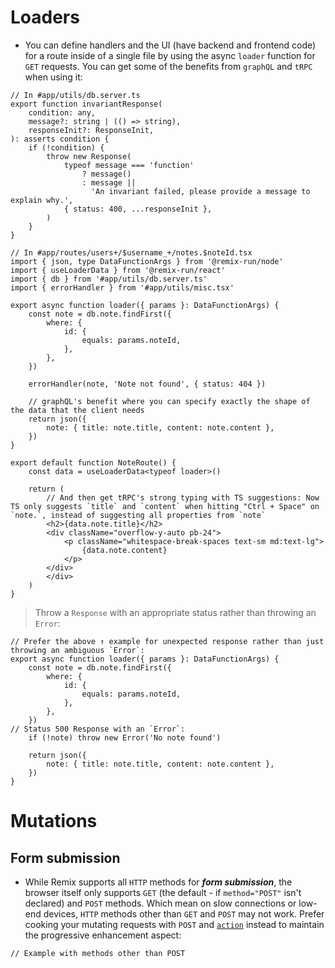 # Loaders
- You can define handlers and the UI (have backend and frontend code) for a route inside of a single file by using the async `loader` function for `GET` requests. You can get some of the benefits from `graphQL` and `tRPC` when using it: 
```tsx
// In #app/utils/db.server.ts
export function invariantResponse(
	condition: any,
	message?: string | (() => string),
	responseInit?: ResponseInit,
): asserts condition {
	if (!condition) {
		throw new Response(
			typeof message === 'function'
				? message()
				: message ||
				  'An invariant failed, please provide a message to explain why.',
			{ status: 400, ...responseInit },
		)
	}
}

// In #app/routes/users+/$username_+/notes.$noteId.tsx
import { json, type DataFunctionArgs } from '@remix-run/node'
import { useLoaderData } from '@remix-run/react'
import { db } from '#app/utils/db.server.ts'
import { errorHandler } from '#app/utils/misc.tsx'

export async function loader({ params }: DataFunctionArgs) {
	const note = db.note.findFirst({
		where: {
			id: {
				equals: params.noteId,
			},
		},
	})

	errorHandler(note, 'Note not found', { status: 404 })
	
	// graphQL's benefit where you can specify exactly the shape of the data that the client needs
	return json({
		note: { title: note.title, content: note.content },
	})
}

export default function NoteRoute() {
	const data = useLoaderData<typeof loader>()

	return (
		// And then get tRPC's strong typing with TS suggestions: Now TS only suggests `title` and `content` when hitting "Ctrl + Space" on `note.`, instead of suggesting all properties from `note`
		<h2>{data.note.title}</h2>
		<div className="overflow-y-auto pb-24">
			<p className="whitespace-break-spaces text-sm md:text-lg">
				{data.note.content}
			</p>
		</div>
		</div>
	)
}
```

> Throw a `Response` with an appropriate status rather than throwing an `Error`:
```tsx
// Prefer the above ↑ example for unexpected response rather than just throwing an ambiguous `Error`:
export async function loader({ params }: DataFunctionArgs) {
	const note = db.note.findFirst({
		where: {
			id: {
				equals: params.noteId,
			},
		},
	})
// Status 500 Response with an `Error`:
	if (!note) throw new Error('No note found')

	return json({
		note: { title: note.title, content: note.content },
	})
}
```

# Mutations
## Form submission
- While Remix supports all `HTTP` methods for ***form submission***, the browser itself only supports `GET` (the default - if `method="POST"` isn't declared) and `POST` methods. Which mean on slow connections or low-end devices, `HTTP` methods other than `GET` and `POST` may not work. Prefer cooking your mutating requests with `POST` and  [`action`](https://remix.run/docs/en/main/route/action) instead to maintain the progressive enhancement aspect:
```tsx
// Example with methods other than POST
```